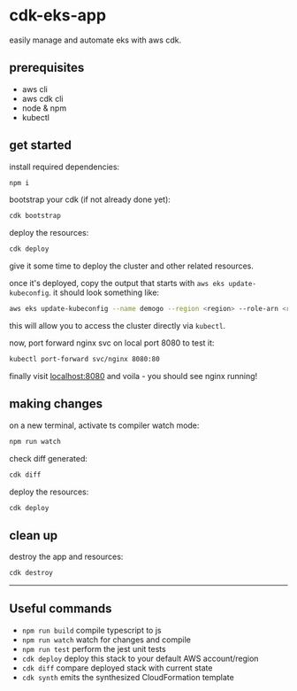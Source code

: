 # cdk-eks-app

easily manage and automate eks with aws cdk.

## prerequisites

- aws cli
- aws cdk cli
- node & npm
- kubectl

## get started

install required dependencies:

```sh
npm i
```

bootstrap your cdk (if not already done yet):

```sh
cdk bootstrap
```

deploy the resources:

```sh
cdk deploy
```

give it some time to deploy the cluster and other related resources.

once it's deployed, copy the output that starts with `aws eks update-kubeconfig`. it should look something like:

```sh
aws eks update-kubeconfig --name demogo --region <region> --role-arn <role-arn>
```

this will allow you to access the cluster directly via `kubectl`.

now, port forward nginx svc on local port 8080 to test it:

```sh
kubectl port-forward svc/nginx 8080:80
```

finally visit [localhost:8080](localhost:8080) and voila - you should see nginx running!

## making changes

on a new terminal, activate ts compiler watch mode:

```sh
npm run watch
```

check diff generated:

```sh
cdk diff
```

deploy the resources:

```sh
cdk deploy
```

## clean up

destroy the app and resources:

```sh
cdk destroy
```

---

## Useful commands

- `npm run build` compile typescript to js
- `npm run watch` watch for changes and compile
- `npm run test` perform the jest unit tests
- `cdk deploy` deploy this stack to your default AWS account/region
- `cdk diff` compare deployed stack with current state
- `cdk synth` emits the synthesized CloudFormation template
